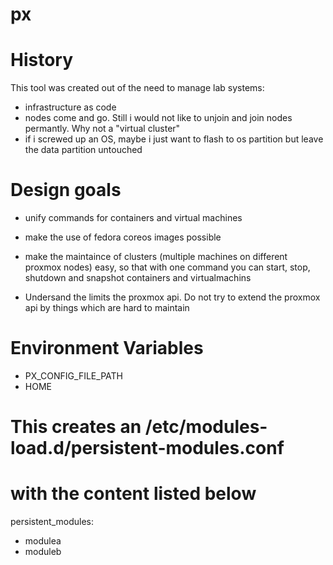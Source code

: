# px


# History
This tool was created out of the need to manage lab systems:
  * infrastructure as code
  * nodes come and go. Still i would not like to unjoin and join nodes permantly. Why not a "virtual cluster"
  * if i screwed up an OS, maybe i just want to flash to os partition but leave the data partition untouched

# Design goals
* unify commands for containers and virtual machines
* make the use of fedora coreos images possible
* make the maintaince of clusters (multiple machines on different proxmox nodes) easy, so that with one command you can start, stop, shutdown and snapshot containers and virtualmachins

* Undersand the limits the proxmox api. Do not try to extend the proxmox api by things which are hard to maintain

# Environment Variables
* PX_CONFIG_FILE_PATH
* HOME

# This creates an /etc/modules-load.d/persistent-modules.conf
# with the content listed below

persistent_modules:
  - modulea
  - moduleb
